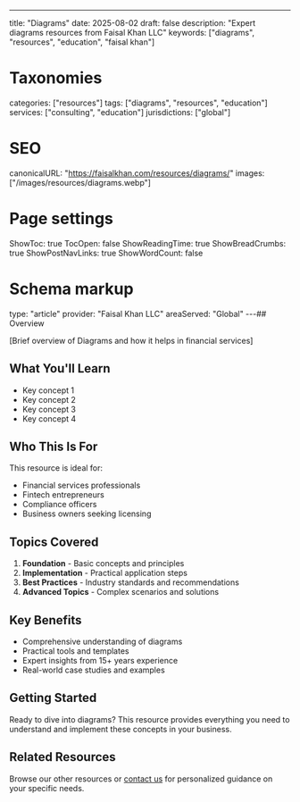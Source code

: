 ---
title: "Diagrams"
date: 2025-08-02
draft: false
description: "Expert diagrams resources from Faisal Khan LLC"
keywords: ["diagrams", "resources", "education", "faisal khan"]

# Taxonomies
categories: ["resources"]
tags: ["diagrams", "resources", "education"]
services: ["consulting", "education"]
jurisdictions: ["global"]

# SEO
canonicalURL: "https://faisalkhan.com/resources/diagrams/"
images: ["/images/resources/diagrams.webp"]

# Page settings
ShowToc: true
TocOpen: false
ShowReadingTime: true
ShowBreadCrumbs: true
ShowPostNavLinks: true
ShowWordCount: false

# Schema markup
type: "article"
provider: "Faisal Khan LLC"
areaServed: "Global"
---## Overview

[Brief overview of Diagrams and how it helps in financial services]

## What You'll Learn

- Key concept 1
- Key concept 2  
- Key concept 3
- Key concept 4

## Who This Is For

This resource is ideal for:

- Financial services professionals
- Fintech entrepreneurs
- Compliance officers
- Business owners seeking licensing

## Topics Covered

1. **Foundation** - Basic concepts and principles
2. **Implementation** - Practical application steps  
3. **Best Practices** - Industry standards and recommendations
4. **Advanced Topics** - Complex scenarios and solutions

## Key Benefits

- Comprehensive understanding of diagrams
- Practical tools and templates
- Expert insights from 15+ years experience
- Real-world case studies and examples

## Getting Started

Ready to dive into diagrams? This resource provides everything you need to understand and implement these concepts in your business.

## Related Resources

Browse our other resources or [contact us](mailto:contact@faisalkhan.com) for personalized guidance on your specific needs.
